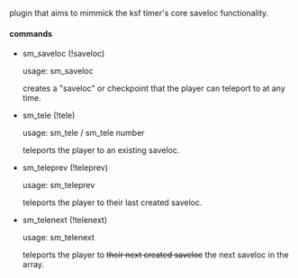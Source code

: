 plugin that aims to mimmick the ksf timer's core saveloc functionality.

#### commands 

- sm_saveloc (!saveloc)

    usage: sm_saveloc

    creates a "saveloc" or checkpoint that the player can teleport to at any time.

- sm_tele (!tele)

    usage: sm_tele / sm_tele number

    teleports the player to an existing saveloc.

- sm_teleprev (!teleprev)

    usage: sm_teleprev

    teleports the player to their last created saveloc.

- sm_telenext (!telenext)

    usage: sm_telenext 

    teleports the player to ~~their next created saveloc~~ the next saveloc in the array.